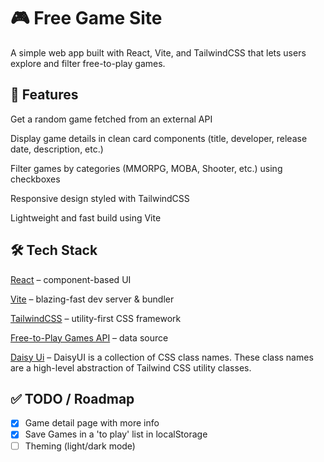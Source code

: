 # 🎮 Free Game Site

A simple web app built with React, Vite, and TailwindCSS that lets users explore and filter free-to-play games.

## 🚀 Features

Get a random game fetched from an external API

Display game details in clean card components (title, developer, release date, description, etc.)

Filter games by categories (MMORPG, MOBA, Shooter, etc.) using checkboxes

Responsive design styled with TailwindCSS

Lightweight and fast build using Vite

## 🛠️ Tech Stack

[React](https://react.dev/)
 – component-based UI

[Vite](https://vitejs.dev/)
 – blazing-fast dev server & bundler

[TailwindCSS](https://tailwindcss.com/)
 – utility-first CSS framework

[Free-to-Play Games API](https://www.freetogame.com/api-doc)
 – data source

 [Daisy Ui](https://daisyui.com)
 – DaisyUI is a collection of CSS class names. These class names are a high-level abstraction of Tailwind CSS utility classes.

 ## ✅ TODO / Roadmap

- [X] Game detail page with more info
- [X] Save Games in a 'to play' list in localStorage
- [ ] Theming (light/dark mode)
